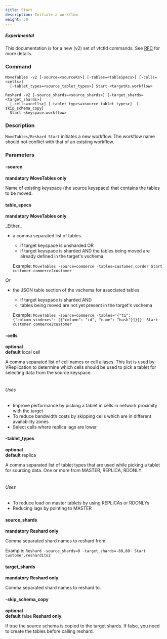 ```yaml
---
title: Start
description: Initiate a workflow
weight: 30
---
```

##### _Experimental_
This documentation is for a new (v2) set of vtctld commands. See [RFC](https://github.com/vitessio/vitess/issues/7225) for more details.

### Command

```
MoveTables -v2 [-source=<sourceKs>] [-tables=<tableSpecs>] [-cells=<cells>]
  [-tablet_types=<source_tablet_types>] Start <targetKs.workflow>

Reshard -v2 [-source_shards=<source_shards>] [-target_shards=<target_shards>]
  [-cells=<cells>] [-tablet_types=<source_tablet_types>]  [-skip_schema_copy]
  Start <keyspace.workflow>

```

### Description

`MoveTables/Reshard Start` initiates a new workflow. The workflow name should not conflict with that of an existing workflow.

### Parameters

#### -source
**mandatory**
**MoveTables only**
<div class="cmd">
Name of existing keyspace (the source keyspace) that contains the tables to be moved.
</div>

#### table_specs
**mandatory**
**MoveTables only**
<div class="cmd">
_Either_

* a comma separated list of tables
  * if target keyspace is unsharded OR
  * if target keyspace is sharded AND the tables being moved are already defined in the target's vschema

  Example: `MoveTables -source=commerce -tables=customer,corder Start customer.commerce2customer`

_Or_
* the JSON table section of the vschema for associated tables
  * if target keyspace is sharded AND
  * tables being moved are not yet present in the target's vschema

  Example: `MoveTables -source=commerce -tables='{"t1":{"column_vindexes": [{"column": "id", "name": "hash"}]}}}' Start customer.commerce2customer`

</div>

#### -cells
**optional**\
**default** local cell

<div class="cmd">
A comma separated list of cell names or cell aliases. This list is used by VReplication to determine which
cells should be used to pick a tablet for selecting data from the source keyspace.<br><br>

###### Uses

* Improve performance by picking a tablet in cells in network proximity with the target
* To reduce bandwidth costs by skipping cells which are in different availability zones
* Select cells where replica lags are lower
</div>

#### -tablet_types
**optional**\
**default** replica

<div class="cmd">
A comma separated list of tablet types that are used while picking a tablet for sourcing data.
One or more from MASTER, REPLICA, RDONLY.<br><br>

###### Uses

* To reduce load on master tablets by using REPLICAs or RDONLYs
* Reducing lags by pointing to MASTER
</div>

#### source_shards
**mandatory**
**Reshard only**

<div class="cmd">
Comma separated shard names to reshard from.

Example: `Reshard -source_shards=0 -target_shards=-80,80- Start customer.reshard1to2`

</div>

#### target_shards
**mandatory**
**Reshard only**

<div class="cmd">
Comma separated shard names to reshard to.
</div>

#### -skip_schema_copy
**optional**\
**default** false
**Reshard only**

<div class="cmd">
If true the source schema is copied to the target shards. If false, you need to create the tables
before calling reshard.
</div>
